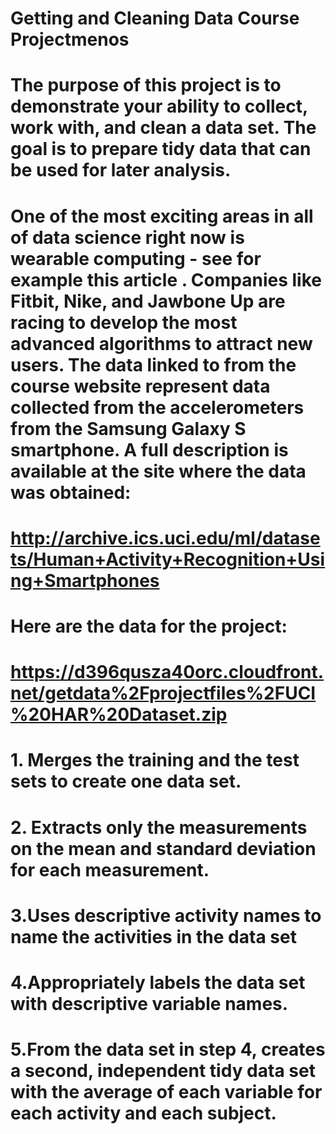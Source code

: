 # Getting and Cleaning Data Course Projectmenos 
# The purpose of this project is to demonstrate your ability to collect, work with, and clean a data set. The goal is to prepare tidy data that can be used for later analysis. 

# One of the most exciting areas in all of data science right now is wearable computing - see for example this article . Companies like Fitbit, Nike, and Jawbone Up are racing to develop the most advanced algorithms to attract new users. The data linked to from the course website represent data collected from the accelerometers from the Samsung Galaxy S smartphone. A full description is available at the site where the data was obtained:

# http://archive.ics.uci.edu/ml/datasets/Human+Activity+Recognition+Using+Smartphones

# Here are the data for the project:

# https://d396qusza40orc.cloudfront.net/getdata%2Fprojectfiles%2FUCI%20HAR%20Dataset.zip


# 1. Merges the training and the test sets to create one data set.
# 2. Extracts only the measurements on the mean and standard deviation for each measurement.
# 3.Uses descriptive activity names to name the activities in the data set
# 4.Appropriately labels the data set with descriptive variable names.
# 5.From the data set in step 4, creates a second, independent tidy data set with the average of each variable for each activity and each subject.
